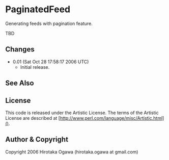 # PaginatedFeed

Generating feeds with pagination feature.

TBD

## Changes

 * 0.01 (Sat Oct 28 17:58:17 2006 UTC)
   * Initial release.

## See Also

## License

This code is released under the Artistic License. The terms of the Artistic License are described at [http://www.perl.com/language/misc/Artistic.html]().

## Author & Copyright

Copyright 2006 Hirotaka Ogawa (hirotaka.ogawa at gmail.com)

